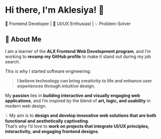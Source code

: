 # Hi there, I'm Aklesiya! 👋  
🚀 Frontend Developer | 🎨 UI/UX Enthusiast | 💡 Problem-Solver  

## 🌟 About Me  
I am a learner of the **ALX Frontend Web Development program**, and I’m working to **revamp my GitHub profile** to make it stand out during my job search.  

This is why I started software engineering:  
> **I believe technology can bring creativity to life and enhance user experiences through intuitive design.**  

My **passion** lies in **building interactive and visually engaging web applications**, and I’m inspired by the blend of **art, logic, and usability** in modern web design.  

💡 My aim is to **design and develop innovative web solutions that are both functional and aesthetically captivating**.  
That’s why I’d love to **work on projects that integrate UI/UX principles, interactivity, and engaging frontend designs**.  

 
